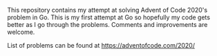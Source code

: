 This repository contains my attempt at solving Advent of Code 2020's problem in Go. This is my first attempt at Go so hopefully my code gets better as I go through the problems. Comments and improvements are welcome.

List of problems can be found at https://adventofcode.com/2020/
